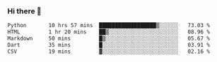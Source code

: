 ### Hi there 👋

<!--START_SECTION:waka-->

```txt
Python       10 hrs 57 mins  ██████████████████▒░░░░░░   73.03 %
HTML         1 hr 20 mins    ██▒░░░░░░░░░░░░░░░░░░░░░░   08.96 %
Markdown     50 mins         █▒░░░░░░░░░░░░░░░░░░░░░░░   05.67 %
Dart         35 mins         █░░░░░░░░░░░░░░░░░░░░░░░░   03.91 %
CSV          19 mins         ▓░░░░░░░░░░░░░░░░░░░░░░░░   02.16 %
```

<!--END_SECTION:waka-->


<!--
**AnkelMauCastillo/AnkelMauCastillo** is a ✨ _special_ ✨ repository because its `README.md` (this file) appears on your GitHub profile.

Here are some ideas to get you started:

- 🔭 I’m currently working on ...
- 🌱 I’m currently learning ...
- 👯 I’m looking to collaborate on ...
- 🤔 I’m looking for help with ...
- 💬 Ask me about ...
- 📫 How to reach me: ...
- 😄 Pronouns: ...
- ⚡ Fun fact: ...
-->
